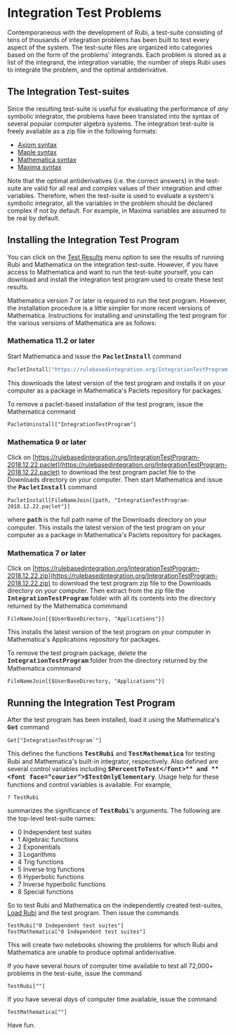 # Integration Test Problems

Contemporaneous with the development of Rubi, a test-suite consisting of tens of thousands of integration problems has been built to test every aspect of the system.  The test-suite files are organized into categories based on the form of the problems' integrands.  Each problem is stored as a list of the integrand, the integration variable, the number of steps Rubi uses to integrate the problem, and the optimal antiderivative. 

## The Integration Test-suites

Since the resulting test-suite is useful for evaluating the performance of *any* symbolic integrator, the problems have been translated into the syntax of several popular computer algebra systems.  The integration test-suite is freely available as a zip file in the following formats:

* [Axiom syntax](/TestFiles/AxiomSyntaxFiles/AxiomSyntaxTestFiles.zip)
* [Maple syntax](/TestFiles/MapleSyntaxFiles/MapleSyntaxTestFiles.zip)
* [Mathematica syntax](/TestFiles/MathematicaSyntaxFiles/MathematicaSyntaxTestFiles.zip)
* [Maxima syntax](/TestFiles/MaximaSyntaxFiles/MaximaSyntaxTestFiles.zip)

Note that the optimal antiderivatives (i.e. the correct answers) in the test-suite are valid for all real and complex values of their integration and other variables.  Therefore, when the test-suite is used to evaluate a system's symbolic integrator, all the variables in the problem should be declared complex if not by default.  For example, in Maxima variables are assumed to be real by default. 

## Installing the Integration Test Program

You can click on the [Test Results](/testResults.html) menu option to see the results of running Rubi and Mathematica on the integration test-suite.  However, if you have access to Mathematica and want to run the test-suite yourself, you can download and install the integration test program used to create these test results.

Mathematica version 7 or later is required to run the test program.  However, the installation procedure is a little simpler for more recent versions of Mathematica.  Instructions for installing and uninstalling the test program for the various versions of Mathematica are as follows:

### Mathematica 11.2 or later

Start Mathematica and issue the **<font face="courier">PacletInstall</font>** command

```mathematica
PacletInstall["https://rulebasedintegration.org/IntegrationTestProgram-2018.12.22.paclet"]
```
This downloads the latest version of the test program and installs it on your computer as a package in Mathematica's Paclets repository for packages.

To remove a paclet-based installation of the test program, issue the Mathematica command
```
PacletUninstall["IntegrationTestProgram"]
```

### Mathematica 9 or later 

Click on [https://rulebasedintegration.org/IntegrationTestProgram-2018.12.22.paclet](https://rulebasedintegration.org/IntegrationTestProgram-2018.12.22.paclet) to download the test program paclet file to the Downloads directory on your computer. Then start Mathematica and issue the **<font face="courier">PacletInstall</font>** command
```mma
PacletInstall[FileNameJoin[{path, "IntegrationTestProgram-2018.12.22.paclet"}]
```
where **<font face="courier">path</font>** is the full path name of the Downloads directory on your computer.  This installs the latest version of the test program on your computer as a package in Mathematica's Paclets repository for packages.

### Mathematica 7 or later

Click on [https://rulebasedintegration.org/IntegrationTestProgram-2018.12.22.zip](https://rulebasedintegration.org/IntegrationTestProgram-2018.12.22.zip) to download the test program zip file to the Downloads directory on your computer.  Then extract from the zip file the **<font face="courier">IntegrationTestProgram</font>** folder with all its contents into the directory returned by the Mathematica commmand
```mma
FileNameJoin[{$UserBaseDirectory, "Applications"}]
```
This installs the latest version of the test program on your computer in Mathematica's Applications repository for packages. 

To remove the test program package, delete the **<font face="courier">IntegrationTestProgram</font>** folder from the directory returned by the Mathematica commmand
```mma
FileNameJoin[{$UserBaseDirectory, "Applications"}]
```

## Running the Integration Test Program

After the test program has been installed, load it using the Mathematica's **<font face="courier">Get</font>** command
```mma
Get["IntegrationTestProgram`"]
```
This defines the functions **<font face="courier">TestRubi</font>** and **<font face="courier">TestMathematica</font>** for testing Rubi and Mathematica's built-in integrator, respectively.  Also defined are several control variables including **<font face="courier">$PercentToTest</font>** and **<font face="courier">$TestOnlyElementary</font>**.  Usage help for these functions and control variables is available.  For example,
```mma
? TestRubi
```
summarizes the significance of **<font face="courier">TestRubi</font>**'s arguments.  The following are the top-level test-suite names:
* 0 Independent test suites
* 1 Algebraic functions
* 2 Exponentials
* 3 Logarithms
* 4 Trig functions
* 5 Inverse trig functions
* 6 Hyperbolic functions
* 7 Inverse hyperbolic functions
* 8 Special functions

So to test Rubi and Mathematica on the independently created test-suites, [Load Rubi](https://rulebasedintegration.org/usingRubi.html) and the test program.  Then issue the commands
```mma
TestRubi["0 Independent test suites"]
TestMathematica["0 Independent test suites"]
```
This will create two notebooks showing the problems for which Rubi and Mathematica are unable to produce optimal antiderivative. 

If you have several *hours* of computer time available to test all 72,000+ problems in the test-suite, issue the command 
```mma
TestRubi[""]
```
If you have several *days* of computer time available, issue the command
```mma
TestMathematica[""]
```
Have fun.
